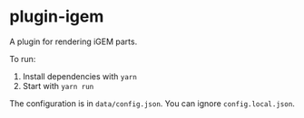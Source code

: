 # plugin-igem

A plugin for rendering iGEM parts.

To run:
  1. Install dependencies with `yarn`
  2. Start with `yarn run`

The configuration is in `data/config.json`. You can ignore `config.local.json`. 

